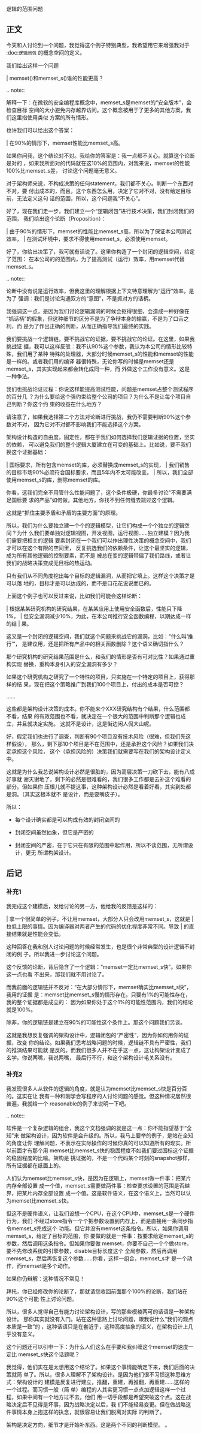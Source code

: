         
逻辑的范围问题

## 正文

今天和人讨论到一个问题，我觉得这个例子特别典型，我希望用它来增强我对于
:doc:`逻辑闭包`
的概念空间的定义。

我们给出这样一个问题

  | memset()和memset_s()谁的性能更高？

.. note::

  解释一下：在微软的安全编程库概念中，memset_s是memset的“安全版本”，会检查目标
  空间的大小避免内存越界访问。这个概念被用于了更多的其他方案，我们这里指使用类似
  方案的所有情形。

也许我们可以给出这个答案：

  | 在90%的情形下，memset性能比memset_s高。

如果你问我，这个结论对不对。我给你的答案是：我一点都不关心。就算这个论断是对的
，如果我所面对的代码就在这10%的范围内，对我来说，memset的性能100%比memset_s差，
讨论这个问题毫无意义。

对于架构师来说，不构成决策的任何statement，我们都不关心。判断一个东西对不对，要
付出成本的，而且，这个东西怎么用，决定了它对不对，没有给定目标前，无法定义这句
话的范围，所以，这个问题我“不关心”。

好了，现在我们走一步，我们建立一个“逻辑闭包”进行技术决策，我们封闭我们的范围，
我们给出这个论断（Proposition）：

  | 由于90%的情形下，memset的性能比memset_s高，所以为了保证本公司测试效率，
  | 在测试环境中，要求不得使用memset_s，必须使用memset。

好了，你给出决策了，我可就有话说了。这里你构造了一个封闭的逻辑空间，给定了范围：
在本公司的的范围内，为了提高测试（运行）效率，用memset代替memset_s。

.. note::

  论断中没有说是运行效率，但我这里的理解根据上下文特意理解为“运行”效率，是为了
  强调：我们是讨论沟通双方的“意图”，不是抓对方的话柄。

  我强调这一点，是因为我们讨论逻辑漏洞的时候会抠得很细，会造成一种好像在
  “抓话柄”的假象，但这种细节的区分不是为了争辩本身的输赢，不是为了口舌之利，而
  是为了作出正确的判断，从而正确指导我们最终的实践。

我们要挑战一个逻辑链，要不挑战它的证据，要不挑战它的论证。在这里，如果我挑战证
据，我可以这样反驳：我不认90%这个参数，我认为本公司的情形比较特殊，我们用了某种
特殊的处理器，大部分时候memset_s的性能和memset的性能是一样的。或者我们用的编译
器很特殊，无论你写的时候是memset还是memset_s，其实实现起来都会转化成同一种，而
外做这个工作没有意义。这是一种争法。

我们也挑战论证过程：你说这样能提高测试性能，问题是memset占整个测试程序的百分几
？为什么要给这个强约束给整个公司的项目？为什么不是让每个项目自己判断？你这个约
束的收益在什么地方？

请注意了，如果我选择第二个方法对论断进行挑战，我仍不需要判断90%这个参数对不对，
因为它对不对都不影响我们不能选择这个方案。

架构设计构造的自由度，固定性，都在于我们如何选择我们逻辑证据的位置，坚实的依赖，
可以避免我们的整个逻辑大厦建立在可变的基础上。比如说，要不我们换这个证据基础：

  | 国标要求，所有包含memset的库，必须替换成memset_s的实现，
  | 我们销售的目标市场90%必须符合国标要求，而且5年内不太可能改变。
  | 所以，我们全部使用memset_s的库，删除memset的库。

你看，这我们完全不用管什么性能问题了，这个条件极硬，你最多讨论“不需要满足国标要
求的产品”如何做，其他地方，你找不到任何缝去跳过这个逻辑。

这就是“抓住主要矛盾和矛盾的主要方面”的原理。

所以，我们为什么要独立建一个个的逻辑模型，让它们构成一个个独立的逻辑空间？为什
么我们要单独对逻辑视图，开发视图，运行视图……独立建模？因为我们需要把相关的逻辑
要素封闭在一个我们可以作出理性决策的概念空间中，我们才可以在这个有限的空间里，
反复挑选我们的依赖条件，让这个最坚实的逻辑，成为所有其他逻辑的控制要素，而不是
被总在变的逻辑带偏了我们路线，或者让我们的战略决策变成无目标的热运动。

只有我们从不同角度挖出每个目标的逻辑漏洞，从而把它填上。这样这个决策才是可以落
地的，目标才是可以达成的，而不是口花花说说而已的。

上面这个例子也可以反过来说，比如我们可能会这样论断：

  | 根据某某研究机构的研究结果，在某某应用上使用安全函数后，性能只下降1%，
  | 但安全漏洞减少10%，为此，在本公司推行安全函数编程，以期达成一样的结
  | 果。

这又是一个封闭的逻辑空间，我们就这个问题来挑战它的漏洞，比如：“什么叫‘推行’”，
是建议用，还是把所有产品中的相关函数删除？这个语义确切指什么？

那个研究机构的研究结果范围是什么，和我们的情形是否有可对比性？如果通过重构实现
替换，重构本身引入的安全漏洞有多少？

如果这个研究机构之研究了一个特性的项目，只实施在一个特定的项目上，获得那样的结
果，现在把这个策略推广到我们100个项目上，付出的成本是否可控？

……

这些都是架构设计决策的成本。你不能来个XXX研究结构有个结果，什么范围都不看，结果
的有效范围也不看，就决定在一个很大的范围中判断那个逻辑也成立，并且就决定实施。
这就不是设计，这是街边闲人侃大山呢。

好，假定我们也进行了调查，判断有90个项目没有技术风险（很难，但我们先这样假设），
那么，剩下那10个项目是不在范围中，还是承担这个风险？如果我们决定承担这个风险，
这个（承担风险的）决策我们就需要写在我们的架构设计定义中。

这就是为什么我总说架构设计必然是很脏的，因为高层决策一刀砍下去，能有八成好事就
谢天谢地了，剩下的必然是很难看的，我们很多工作都是去补这个难看的部分。但如果你
压根儿就不提这事，这种架构设计必然是看着好看，其实到处都是洞。（其实这根本就不
是设计，而是耍嘴皮子）。

所以：

* 每个设计确实都是可以构成有效的封闭空间的

* 封闭空间虽然抽象，但它是严密的

* 封闭空间的严密，在于它只在有限的范围中起作用，所以不谈范围，无所谓设计，更无
  所谓构架设计。

## 后记

### 补充1

我完成这个建模后，发给讨论的另一方，他给我的反馈是这样的：

  | 拿一个很简单的例子，不让用memset，大部分人只会改用memset_s，这就是
  | 拉低上限的事情。因为编译器对两者产生的代码的优化程度非常不同。导致
  | 的直接结果就是性能会变低。

这种回答在我和别人讨论问题的时候经常发生，也是很个非常典型的设计逻辑不封闭的例
子。所以我进一步讨论这个问题。

这个反馈的论断，背后隐含了一个逻辑：“memset一定比memset_s快”。如果你这一点也看
不出来，那我们就不用讨论了。

而我前面的逻辑链并不反对：“在大部分情形下，memset确实比memset_s快”，我用的证据
是：memset比memset_s慢的情形存在。只要有1%的可能性存在，我的整个证据都是成立的：
因为如果你处于这个1%的可能性范围内，我们的结论就是100%。

除非，你的逻辑链是建立在90%的可能性这个条件上。那这个问题我们另谈。

这就是我想反复强调的架构设计中，逻辑闭包的“严密性”，因为你如何用你的证据，改变
你的结论。如果我们思考战略问题的时候，逻辑链不具有严密性，我们的推演结果可能就
是反的。而我们很多人并不在乎这一点，这让构架设计变成了玄学。你说两嘴，我说两嘴，
最后行不行，和这个架构设计毛关系没有。

### 补充2


我发现很多人从软件的逻辑的角度，就是认为memset比memset_s快是百分百的。这实在让
我有一种和刚学会写程序的人讨论问题的感觉。但这种情况居然很普遍，我就给一个
reasonable的例子来说明一下吧。

.. note::

  软件是一个复杂逻辑的组合，我这个文档强调的就是这一点：你不能指望基于“全知”来
  做架构设计，因为软件是会升级的。所以，我马上要举的例子，是站在全知的角度让你
  理解问题，不表示在实际操作的时候你真的可以知道所有的现实。所以前面才有那个用
  memset比memset_s快的稳固程度不如我们要过国标这个证据的稳固程度的比喻。架构是
  挑证据的，不是一个代码某个时刻的snapshot那样，所有证据都在纸面上的。

人们认为memset比memset_s快，是因为在逻辑上，memset做一件事：把某片内存全部设置
成一个值，memset_s需要做两件事：检查要求设置的范围是否越界，把某片内存全部设置
成一个值。这是软件语义，在这个语义上，当然可以认为memset比memset_s快。

但这不是硬件语义，让我们设想一个CPU，在这个CPU中，memset_s是一个硬件行为，我们
不经过store指令一个个把参数设置到内存上，而是直接用一条同步指令memset_s完成这个
功能。但它并没有memset这条指令。所以，如果你调用memset_s，给定了目标的范围，你
要做的就是一件事：按要求给定memset_s的参数，然后调用这条指令。但如果你要做
memset，你要不自己一个个做store，要不先修改系统的引擎参数，disable目标长度这个
全局参数，然后再调用memset_s，然后再恢复这个参数……你看，这样一组合，memset_s才
是一个动作，而memset是多个动作。

如果你仍辩解：这种情况不常见！

拜托，你已经修改你的论断了，那就请您收回前面那个100%的论断，我们站在90%这个可能
性上讨论问题。

所以，很多人觉得自己有能力讨论架构设计，写的那些模棱两可的话语是一种架构设计。
那你其实就没有入门。站在这种思路上讨论问题，跟我说什么“我们的观点本质是一致”的
，这种话语只是在套近乎，这种高度抽象的语义，在架构设计上几乎没有意义。

这个问题还可以引申一下：为什么人们这么在乎要和我纠缠这个memset的速度一定比
memset_s快这个话题呢？

我觉得，他们实在是太想用这个结论了。如果这个事情能确定下来，我们后面的决策就简
单了。所以，很多人理解不了架构设计。是因为他们很不习惯这种思维方式：架构设计的
建模是反复进行建立，推翻，重建，再推翻，再重建……这样的一个过程。而习惯一般（简
单）编程的人其实更习惯一点点加逻辑这样一个过程，如果中间有一个地方过不去，他们
用一切手段都是希望突破这个点。这在战略决定后不见得是坏事，因为战略决定以后，我
们不能轻易变更。但在做战略这件事情本身上抱这样的执念，就很容易让我们脱离对实际
的判断了。

架构是决定方向，细节才是开始补东西。这是两个不同的判断模型。
。

